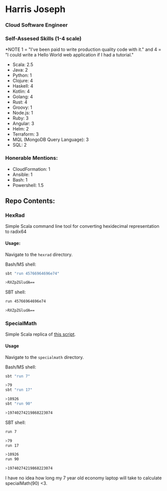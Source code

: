 # Harris Joseph

### Cloud Software Engineer

### Self-Assesed Skills (1-4 scale)
*NOTE 
1 = "I've been paid to write production quality code with it." and 4 = "I could write a Hello World web application if I had a tutorial." 

- Scala: 2.5
- Java: 2
- Python: 1
- Clojure: 4
- Haskell: 4
- Kotlin: 4
- Golang: 4
- Rust: 4
- Groovy: 1
- Node.js: 1
- Ruby: 3
- Angular: 3
- Helm: 2
- Terraform: 3
- MQL (MongoDB Query Language): 3
- SQL: 2

### Honerable Mentions:
- CloudFormation: 1
- Ansible: 1
- Bash: 1
- Powershell: 1.5

## Repo Contents:

### HexRad
Simple Scala command line tool for converting hexidecimal representation to radix64
#### Usage:
Navigate to the `hexrad` directory.

Bash/MS shell:
```sh
sbt "run 45766964696e74"

>RXZpZGludA==
```
SBT shell:
```sh
run 45766964696e74

>RXZpZGludA==
```

### SpecialMath
Simple Scala replica of [this script](https://github.com/SignalPath/CodeTests/blob/master/specialMath.py).
#### Usage
Navigate to the `specialmath` directory.

Bash/MS shell:
```sh
sbt "run 7"

>79
sbt "run 17"

>10926
sbt "run 90"

>19740274219868223074
```
SBT shell:
```sh
run 7

>79
run 17

>10926
run 90

>19740274219868223074
```

I have no idea how long my 7 year old economy laptop will take to calculate specialMath(90) <3.